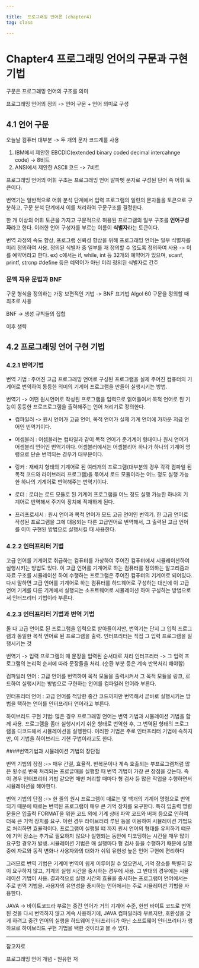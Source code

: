 ```yaml
---

title:  프로그래밍 언어론 (chapter4)
tag: class 

---
```


# Chapter4 프로그래밍 언어의 구문과 구현 기법

구문은 프로그래밍 언어의 구조를 의미

프로그래밍 언어의 정의 -> 언어 구문 + 언어 의미로 구성

## 4.1 언어 구문

오늘날 컴퓨터 대부분 -> 두 개의 문자 코드계를 사용
1. IBM에서 제안한 EBCDIC(extended binary coded decimal intercahnge code) -> 8비트
2. ANSI에서 제안한 ASCII 코드 -> 7비트

프로그래밍 언어의 어휘 구조는 프로그래밍 언어 알파벳 문자로 구성된 단어 즉 어휘 토큰이다.

번역기는 일반적으로 어휘 분석 단계에서 입력 프로그램의 일련의 문자들을 토큰으로 구분하고, 구문 분석 단계에서 이를 처리하여 구문구조를 결정한다.

한 개 이상의 어휘 토큰을 가지고 구문적으로 허용된 프로그램의 일부 구조를 **언어구성자**라고 한다. 이러한 언어 구성자를 부르는 이름이 **식별자**라는 토큰이다.

번역 과정의 속도 향상, 프로그램 신뢰성 향상을 위해 프로그래밍 언어는 일부 식별자를 미리 정의하여 사용. 
정의된 식별자 중 일부를 재 정의할 수 없도록 정의하여 사용 -> 이를 예약어라고 한다. 
ex) c에서는 if, while, int 등 32개의 예약어가 있으며, scanf, printf, strcnp #define 등은 예약어가 아닌 미리 정의된 식별자로 간주

### 문맥 자유 문법과 BNF
구문 형식을 정의하는 가장 보편적인 기법 -> BNF 표기법
Algol 60 구문을 정의할 때 최초로 사용

BNF -> 생성 규칙들의 집합

이후 생략 

## 4.2 프로그래밍 언어 구현 기법

### 4.2.1 번역기법

번역 기법 : 주어진 고급 프로그래밍 언어로 구성된 프로그램을 실제 주어진 컴퓨터의 기계어로 번역하여 동등한 의미의 기계어 프로그램을 만들어 실행시키는 방법. 

번역기 -> 어떤 원시언어로 작성된 프로그램을 입력으로 읽어들여서 목적 언어로 된 기능이 동등한 프로프로그램을 출력해주는 언어 처리기로 정의한다.

*	 컴파일러 -> 원시 언어가 고급 언어, 목적 언어가 실제 기계 언어에 가까운 저급 언어인 번역기이다. 

*	 어셈블러 : 어셈블러는 컴파일과 같이 목적 언어가 준기계어 형태이나 원시 언어가 어셈블리 언어인 번역기이다. 어셈블러에서는 어셈블리어 하나가 하나의 기계어 명령으로 단순 번역되는 경우가 대부분이다.

*	 링커 : 재배치 형태의 기계어로 된 여러개의 프로그램(대부분의 경우 각각 컴파일 된 목적 코드와 라이브러리 프로그램)을 묶어서 로드 모듈이라는 어느 정도 실행 가능한 하나의 기계어로 번역해주는 번역기이다.

*	로더 : 로더는 로드 모듈로 된 기계어 프로그램을 어느 정도 실행 가능한 하나의 기계어로 번역해서 주기억 장치에 적재하게 된다.

*	프리프로세서 : 원시 언어과 목적 언어가 모드 고급 언어인 번역기. 한 고급 언어로 작성된 프로그램을 그에 대응되는 다른 고급언어로 번역해서, 그 출력된 고급 언어를 이미 구현된 방법으로 실행시킬 때 사용한다.

### 4.2.2 인터프리터 기법

고급 언어를 기계어로 취급하는 컴퓨터를 가상하여 주어진 컴퓨터에서 시뮬레이션하여 실행시키는 방법도 있다. 이 고급 언어를 기계어로 하는 컴퓨터를 정의하는 알고리즘과 자료 구조를 시뮬레이션 하여 수행하는 프로그램은 주어진 컴퓨터의 기계어로 되어있다. 다시 말하면 고급 언어를 기계어로 하는 컴퓨터를 하드웨어로 구성하는 대신에 이 고급 언어 기계를 다른 기계에서 실행되는 소프트웨어로 시뮬레이션 하여 구성하는 방법으로서 인터프리터 기법이라 부른다.

### 4.2.3 인터프리터 기법과 번역 기법

둘 다 고급 언어로 된 프로그램을 입력으로 받아들이지만,
번역기는 단지 그 입력 프로그램과 동일한 목적 언어로 된 프로그램을 출력.
인터프리터는 직접 그 입력 프로그램을 실행시키는 것

번역기 -> 입력 프로그램의 매 문장을 입력된 순서대로 처리
인터프리터 -> 그 입력 프로그램의 논리적 순서에 따라 문장들을 처리. (순환 부분 등은 계속 반복처리 해야함)

컴파일러 언어 : 고급 언어를 번역하여 목적 모듈을 출력시켜서 그 목적 모듈을 링크, 로드하여 실행시키는 방법으로 구현하는 언어를 컴파일러 언어라 부른다.

인터프리터 언어 : 고급 언어를 적당한 중간 코드까지만 번역해서 곧바로 실행시키는 방법을 택하는 언어를 인터프리터 언어라고 부른다.

하이브리드 구현 기법: 많은 경우 프로그래밍 언어는 번역 기법과 시뮬레이션 기법을 함께 사용. 프로그램을 좀더 실행시키기 쉬운 형태로 번역한 후, 그 번역된 형태의 프로그램을 디코드해서 시뮬레이션을 실행한다. 이러한 기법은 주로 인터프리터 기법에 속하지만, 이 기법을 하이브리드 기현 구법이라고도 한다.

####번역기법과 시뮬레이션 기법의 장단점

번역 기법의 장점 :-> 매우 간결, 효율적. 반복문이나 계속 호출되는 부프로그램처럼 많은 횟수로 반복 처리되는 프로글매을 실행할 때 번역 기법이 가장 큰 장점을 갖는다. 즉 이 경우 인터프리터 기법 같으면 매번 처리할 때마다 형 검사 등 많은 작업을 수행하면서 시뮬레이션을 해야한다.

번역 기법의 단점 :-> 한 줄의 원시 프로그램이 때로는 몇 백개의 기계어 명령으로 번역되기 때문에 때로는 번역된 프로그램이 매우 큰 기억 장치를 요구한다. 특히 입출력 명령문들은 입출력 FORMAT을 위한 코드 외에 기계 상태 파악 코드와 버퍼 등으로 인하여 더욱 큰 기억 장치를 요구.
이런 경우 라이브러리 루틴 등을 이용하여 시뮬레이션 기법으로 처리하면 효율적이다. 프로그램이 실행될 떄 까지 원시 언어의 형태를 유지하기 떄문에 기억 장소는 추가로 필요하지 않으나 실행되는 동안에 디코딩하는 시간을 매우 많이 요구할 경우가 발생. 시뮬레이션 기법은 매 실행마다 형 검사 등을 수행하기 때문에 실행 중에 자료와 동적 변화나 사용자와의 대화가 쉬워 유현성 높은 언어 구현에 편리하다

그러므로 번역 기법은 기계어 번역이 쉽게 이루어질 수 있으면서, 기억 장소를 특별히 많이 요구하지 않고, 기계의 실행 시간을 중시하는 경우에 사용. 그 반대의 경우에는 시뮬레이션 기법이 사용. 결과적으로 실행 시간의 효율을 중시하는 프로그램이 언어에서는 주로 번역 기법을. 사용자의 유연성을 즁시하는 언어에서는 주로 시뮬레이션 기법을 사용한다.

JAVA -> 바이트코드라 부르는 중간 언어가 거의 기계어 수준, 한번 바이트 코드로 번역된 것을 다시 번역하지 않고 계속 사용하기에, JAVA 컴파일러라 부르지만, 호환성을 갖게 하려고 중간 언어의 실행을 하드웨어 인터프리터가 아닌 소프트웨어 인터프리터가 행하므로 하이브리드 구현 기법을 택한 것이라고 볼 수 있다.








--------

참고자료

프로그래밍 언어 개념 - 원유헌 저

